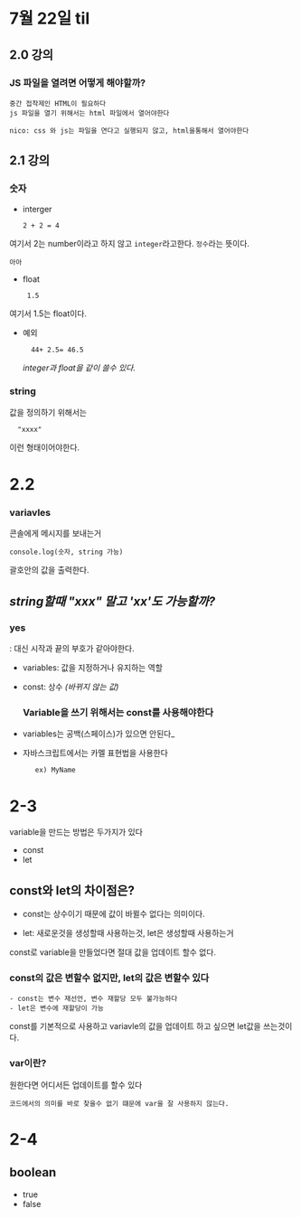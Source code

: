 # 7월 22일 til

## 2.0 강의

### JS 파일을 열려면 어떻게 해야할까?

    중간 접착제인 HTML이 필요하다
    js 파일을 열기 위해서는 html 파일에서 열어야한다

    nico: css 와 js는 파일을 연다고 실행되지 않고, html을통해서 열어야한다

## 2.1 강의

### 숫자

- interger

      2 + 2 = 4

여기서 2는 number이라고 하지 않고
`integer`라고한다. `정수`라는 뜻이다.

`아아`

- float

       1.5

여기서 1.5는 float이다.

- 예외

        44+ 2.5= 46.5

  _integer과 float을 같이 쓸수 있다._

### string

값을 정의하기 위해서는

      "xxxx"

이런 형태이어야한다.

# 2.2

### variavles

콘솔에게 메시지를 보내는거

    console.log(숫자, string 가능)

괄호안의 값을 출력한다.

## _string할때 "xxx" 말고 'xx'도 가능할까?_

### yes

: 대신 시작과 끝의 부호가 같아야한다.

- variables: 값을 지정하거나 유지하는 역할

* const: 상수
  _(바뀌지 않는 값)_

  ### Variable을 쓰기 위해서는 const를 사용해야한다

- variables는 공백(스페이스)가 있으면 안된다\_

- 자바스크립트에서는 카멜 표현법을 사용한다

         ex) MyName

# 2-3

variable을 만드는 방법은 두가지가 있다

- const
- let

## const와 let의 차이점은?

- const는 상수이기 때문에 값이 바뀔수 없다는 의미이다.

* let: 새로운것을 생성할때 사용하는것, let은 생성할때 사용하는거

const로 variable을 만들었다면 절대 값을 업데이트 할수 없다.

### const의 값은 변할수 없지만, let의 값은 변할수 있다

    - const는 변수 재선언, 변수 재할당 모두 불가능하다
    - let은 변수에 재할당이 가능

const를 기본적으로 사용하고
variavle의 값을 업데이트 하고 싶으면 let값을 쓰는것이다.

### var이란?

원한다면 어디서든 업데이트를 할수 있다

    코드에서의 의미를 바로 찾을수 없기 떄문에 var을 잘 사용하지 않는다.

# 2-4

## boolean

- true
- false
